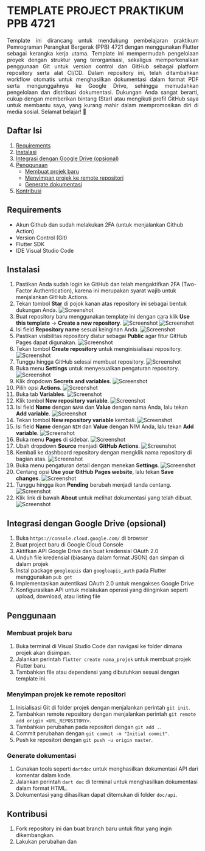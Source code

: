 # TEMPLATE PROJECT PRAKTIKUM PPB 4721
<div align="justify">Template ini dirancang untuk mendukung pembelajaran praktikum Pemrograman Perangkat Bergerak (PPB) 4721 dengan menggunakan Flutter sebagai kerangka kerja utama. Template ini mempermudah pengelolaan proyek dengan struktur yang terorganisasi, sekaligus memperkenalkan penggunaan Git untuk version control dan GitHub sebagai platform repository serta alat CI/CD. Dalam repository ini, telah ditambahkan workflow otomatis untuk menghasilkan dokumentasi dalam format PDF serta mengunggahnya ke Google Drive, sehingga memudahkan pengelolaan dan distribusi dokumentasi. Dukungan Anda sangat berarti, cukup dengan memberikan bintang (Star) atau mengikuti profil GitHub saya untuk membantu saya, yang kurang mahir dalam mempromosikan diri di media sosial. Selamat belajar! 🎉</div>


## Daftar Isi
1. [Requirements](#requirements)
2. [Instalasi](#instalasi)
3. [Integrasi dengan Google Drive (opsional)](#integrasi-dengan-google-drive-opsional)
4. [Penggunaan](#penggunaan)
   - [Membuat projek baru](#membuat-projek-baru)
   - [Menyimpan projek ke remote repositori](#menyimpan-projek-ke-remote-repositori)
   - [Generate dokumentasi](#generate-dokumentasi)
5. [Kontribusi](#kontribusi)

## Requirements
- Akun Github dan sudah melakukan 2FA (untuk menjalankan Github Action)
- Version Control (Git)
- Flutter SDK
- IDE Visual Studio Code

## Instalasi
1. Pastikan Anda sudah login ke GitHub dan telah mengaktifkan 2FA (Two-Factor Authentication), karena ini merupakan syarat wajib untuk menjalankan GitHub Actions.
2. Tekan tombol **Star** di pojok kanan atas repository ini sebagai bentuk dukungan Anda.
   ![Screenshot](https://github.com/user-attachments/assets/692b1574-7861-4d53-beee-0a5b15b96c1b)
3. Buat repository baru menggunakan template ini dengan cara klik **Use this template** -> **Create a new repository**.
   ![Screenshot](https://github.com/user-attachments/assets/d4f79066-475a-4e3f-a0fd-752d95070e67)
   ![Screenshot](https://github.com/user-attachments/assets/fa03d6aa-db0b-4a93-a732-184c1769c82d)
4. Isi field **Repository name** sesuai keinginan Anda.
   ![Screenshot](https://github.com/user-attachments/assets/1ba54b50-2cc3-4b9c-9eba-54cf0d36cf94)
5. Pastikan visibilitas repository diatur sebagai **Public** agar fitur GitHub Pages dapat digunakan.
   ![Screenshot](https://github.com/user-attachments/assets/6049a0e8-4dbf-4c82-a2c3-7ad413e7bd99)
6. Tekan tombol **Create repository** untuk menginisialisasi repository.
   ![Screenshot](https://github.com/user-attachments/assets/e6c55edd-a0c2-4f65-91b1-e7b9dbdca334)
7. Tunggu hingga GitHub selesai membuat repository.
   ![Screenshot](https://github.com/user-attachments/assets/0dd2efdc-e72d-4b1c-a136-bf686e37422d)
8. Buka menu **Settings** untuk menyesuaikan pengaturan repository.
   ![Screenshot](https://github.com/user-attachments/assets/dd616b09-2701-49d4-83f4-2c51fa50c704)
9. Klik dropdown **Secrets and variables**.
   ![Screenshot](https://github.com/user-attachments/assets/6b5692b5-7f50-4fb5-a3e5-714b3818b8ae)
10. Pilih opsi **Actions**.
    ![Screenshot](https://github.com/user-attachments/assets/4ad8c8a1-a309-4559-ab4c-cfc45d8fb805)
11. Buka tab **Variables**.
    ![Screenshot](https://github.com/user-attachments/assets/8e27d28b-79af-44c8-8706-cff9be08e699)
12. Klik tombol **New repository variable**.
    ![Screenshot](https://github.com/user-attachments/assets/1079616d-e411-4281-bacb-72e47510d6ca)
13. Isi field **Name** dengan `NAMA` dan **Value** dengan nama Anda, lalu tekan **Add variable**.
    ![Screenshot](https://github.com/user-attachments/assets/9ad13a0a-b78b-46d9-940c-2c42d02418a0)
14. Tekan tombol **New repository variable** kembali.
    ![Screenshot](https://github.com/user-attachments/assets/0ba47f6b-abd1-4d91-8d7a-4d7d23d7d778)
15. Isi field **Name** dengan `NIM` dan **Value** dengan NIM Anda, lalu tekan **Add variable**.
    ![Screenshot](https://github.com/user-attachments/assets/4e4620f9-a774-4b60-b436-58e344afd9aa)
16. Buka menu **Pages** di sidebar.
    ![Screenshot](https://github.com/user-attachments/assets/13cb89cf-397d-49b4-b615-0432d9875b72)
17. Ubah dropdown **Source** menjadi **GitHub Actions**.
    ![Screenshot](https://github.com/user-attachments/assets/b7e4a920-f2bf-417c-ab54-b0b4dbf42077)
18. Kembali ke dashboard repository dengan mengklik nama repository di bagian atas.
    ![Screenshot](https://github.com/user-attachments/assets/91226ff5-ef0b-4a23-8d08-562240aba7a5)
19. Buka menu pengaturan detail dengan menekan **Settings**.
    ![Screenshot](https://github.com/user-attachments/assets/412f676c-8a60-44a6-ba9d-1bf2f4be8a41)
20. Centang opsi **Use your GitHub Pages website**, lalu tekan **Save changes**.
    ![Screenshot](https://github.com/user-attachments/assets/be2fa88d-9a8b-4b8f-8f4c-f40cedbdbdaa)
21. Tunggu hingga ikon **Pending** berubah menjadi tanda centang.
    ![Screenshot](https://github.com/user-attachments/assets/42256965-8ae5-4e87-b533-b58b61dc3057)
22. Klik link di bawah **About** untuk melihat dokumentasi yang telah dibuat.
    ![Screenshot](https://github.com/user-attachments/assets/794c0e70-8415-433b-9083-50acf9698fb6)
## Integrasi dengan Google Drive (opsional)
1. Buka `https://console.cloud.google.com/` di browser
2. Buat project baru di Google Cloud Console
3. Aktifkan API Google Drive dan buat kredensial OAuth 2.0
4. Unduh file kredensial (biasanya dalam format JSON) dan simpan di dalam projek
5. Instal package `googleapis` dan `googleapis_auth` pada Flutter menggunakan `pub get`
6. Implementasikan autentikasi OAuth 2.0 untuk mengakses Google Drive
7. Konfigurasikan API untuk melakukan operasi yang diinginkan seperti upload, download, atau listing file

## Penggunaan

### Membuat projek baru
1. Buka terminal di Visual Studio Code dan navigasi ke folder dimana projek akan disimpan.
2. Jalankan perintah `flutter create nama_projek` untuk membuat projek Flutter baru.
3. Tambahkan file atau dependensi yang dibutuhkan sesuai dengan template ini.

### Menyimpan projek ke remote repositori
1. Inisialisasi Git di folder projek dengan menjalankan perintah `git init`.
2. Tambahkan remote repository dengan menjalankan perintah `git remote add origin <URL_REPOSITORY>`.
3. Tambahkan perubahan pada repositori dengan `git add .`.
4. Commit perubahan dengan `git commit -m "Initial commit"`.
5. Push ke repositori dengan `git push -u origin master`.

### Generate dokumentasi
1. Gunakan tools seperti `dartdoc` untuk menghasilkan dokumentasi API dari komentar dalam kode.
2. Jalankan perintah `dart doc` di terminal untuk menghasilkan dokumentasi dalam format HTML.
3. Dokumentasi yang dihasilkan dapat ditemukan di folder `doc/api`.

## Kontribusi
1. Fork repository ini dan buat branch baru untuk fitur yang ingin dikembangkan.
2. Lakukan perubahan dan
